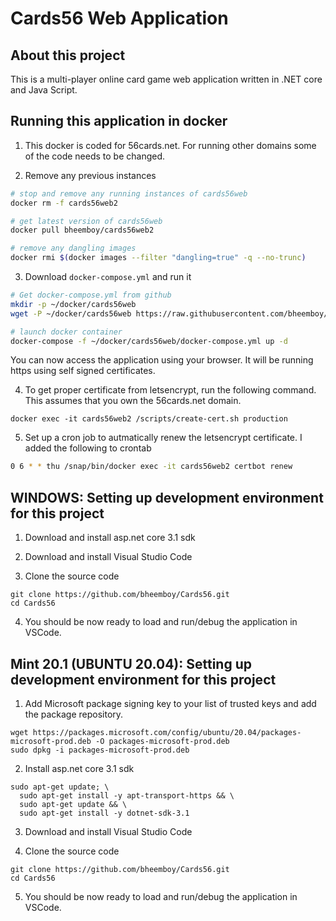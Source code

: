 # Cards56 Web Application
## About this project
This is a multi-player online card game web application written in .NET core and Java Script.

## Running this application in docker

1. This docker is coded for 56cards.net. For running other domains some of the code needs to be changed.

2. Remove any previous instances
```bash
# stop and remove any running instances of cards56web
docker rm -f cards56web2

# get latest version of cards56web
docker pull bheemboy/cards56web2

# remove any dangling images
docker rmi $(docker images --filter "dangling=true" -q --no-trunc)

```

3. Download `docker-compose.yml` and run it
```bash
# Get docker-compose.yml from github
mkdir -p ~/docker/cards56web
wget -P ~/docker/cards56web https://raw.githubusercontent.com/bheemboy/Cards56/master/docker-compose.yml

# launch docker container
docker-compose -f ~/docker/cards56web/docker-compose.yml up -d
```
You can now access the application using your browser. It will be running https using self signed certificates.

4. To get proper certificate from letsencrypt, run the following command. This assumes that you own the 56cards.net domain.
```
docker exec -it cards56web2 /scripts/create-cert.sh production
```

5. Set up a cron job to autmatically renew the letsencrypt certificate. I added the following to crontab
```bash
0 6 * * thu /snap/bin/docker exec -it cards56web2 certbot renew
``` 

## WINDOWS: Setting up development environment for this project

1. Download and install asp.net core 3.1 sdk

2. Download and install Visual Studio Code

3. Clone the source code
```
git clone https://github.com/bheemboy/Cards56.git
cd Cards56
```
4. You should be now ready to load and run/debug the application in VSCode.

## Mint 20.1 (UBUNTU 20.04): Setting up development environment for this project

1. Add Microsoft package signing key to your list of trusted keys and add the package repository.
```
wget https://packages.microsoft.com/config/ubuntu/20.04/packages-microsoft-prod.deb -O packages-microsoft-prod.deb
sudo dpkg -i packages-microsoft-prod.deb
```
2. Install asp.net core 3.1 sdk
```
sudo apt-get update; \
  sudo apt-get install -y apt-transport-https && \
  sudo apt-get update && \
  sudo apt-get install -y dotnet-sdk-3.1
```
3. Download and install Visual Studio Code

4. Clone the source code
```
git clone https://github.com/bheemboy/Cards56.git
cd Cards56
```
5. You should be now ready to load and run/debug the application in VSCode.
